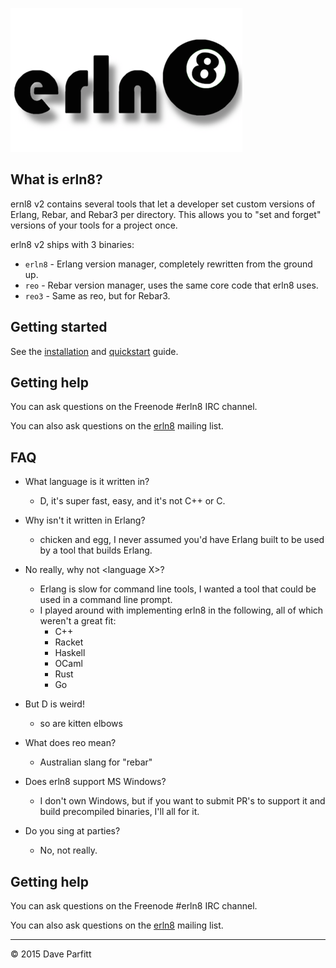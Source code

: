 
![erln8 logo](img/erln8.png)


## What is erln8?

ernl8 v2 contains several tools that let a developer set custom versions of Erlang, Rebar, and Rebar3 per directory. This allows you to "set and forget" versions of your tools for a project once.

erln8 v2 ships with 3 binaries:

- `erln8` - Erlang version manager, completely rewritten from the ground up.
- `reo` - Rebar version manager, uses the same core code that erln8 uses.
- `reo3` - Same as reo, but for Rebar3.



## Getting started

See the [installation](installation.md) and [quickstart](quickstart.md) guide.


## Getting help

You can ask questions on the Freenode #erln8 IRC channel.

You can also ask questions on the [erln8](https://groups.google.com/forum/?hl=en#!forum/erln8) mailing list.


## FAQ

- What language is it written in?
	- D, it's super fast, easy, and it's not C++ or C.

- Why isn't it written in Erlang?	
	- chicken and egg, I never assumed you'd have Erlang built to be used by a tool that builds Erlang.

- No really, why not \<language X\>?
	- Erlang is slow for command line tools, I wanted a tool that could be used in a command line prompt.
	- I played around with implementing erln8 in the following, all of which weren't a great fit:
		- C++
		- Racket
		- Haskell
		- OCaml
		- Rust
		- Go

- But D is weird!
	- so are kitten elbows
	
- What does reo mean?
	- Australian slang for "rebar"

- Does erln8 support MS Windows?
	- I don't own Windows, but if you want to submit PR's to support it and build precompiled binaries, I'll all for it.

- Do you sing at parties?
	-  No, not really.


## Getting help

You can ask questions on the Freenode #erln8 IRC channel.

You can also ask questions on the [erln8](https://groups.google.com/forum/?hl=en#!forum/erln8) mailing list.


---

© 2015 Dave Parfitt




